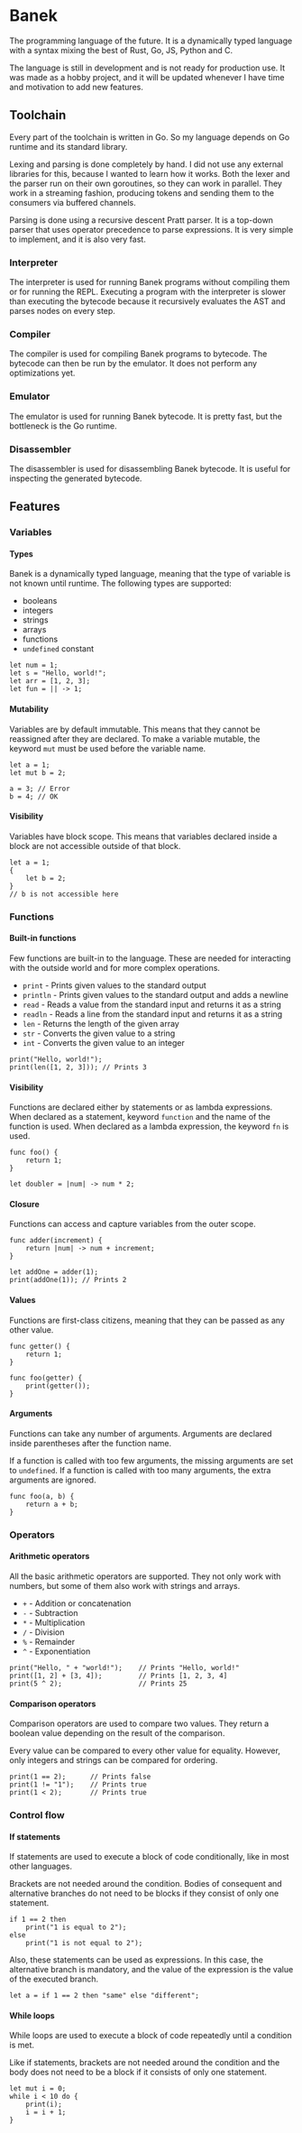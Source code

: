 # Banek

The programming language of the future. It is a dynamically typed language
with a syntax mixing the best of Rust, Go, JS, Python and C.

The language is still in development and is not ready for production use.
It was made as a hobby project, and it will be updated whenever I have time
and motivation to add new features.

## Toolchain

Every part of the toolchain is written in Go. So my language depends on
Go runtime and its standard library.

Lexing and parsing is done completely by hand. I did not use any external
libraries for this, because I wanted to learn how it works. Both the lexer
and the parser run on their own goroutines, so they can work in parallel.
They work in a streaming fashion, producing tokens and sending them to the
consumers via buffered channels.

Parsing is done using a recursive descent Pratt parser. It is a top-down
parser that uses operator precedence to parse expressions. It is very
simple to implement, and it is also very fast.

### Interpreter
The interpreter is used for running Banek programs without compiling them
or for running the REPL. 
Executing a program with the interpreter is slower than executing the bytecode 
because it recursively evaluates the AST and parses nodes on every step.

### Compiler
The compiler is used for compiling Banek programs to bytecode. The bytecode
can then be run by the emulator. It does not perform any optimizations yet.

### Emulator
The emulator is used for running Banek bytecode. It is pretty fast, but
the bottleneck is the Go runtime.

### Disassembler
The disassembler is used for disassembling Banek bytecode. It is useful
for inspecting the generated bytecode.


## Features

### Variables

#### Types
Banek is a dynamically typed language, meaning that the type of variable
is not known until runtime. The following types are supported:
- booleans
- integers
- strings
- arrays
- functions
- `undefined` constant 

```banek
let num = 1;
let s = "Hello, world!";
let arr = [1, 2, 3];
let fun = || -> 1;
```

#### Mutability
Variables are by default immutable. This means that they cannot be
reassigned after they are declared. To make a variable mutable, the
keyword `mut` must be used before the variable name.

```banek
let a = 1;
let mut b = 2;

a = 3; // Error
b = 4; // OK
```

#### Visibility
Variables have block scope. This means that variables declared inside a block
are not accessible outside of that block.

```banek
let a = 1;
{
    let b = 2;
}
// b is not accessible here
```

### Functions

#### Built-in functions
Few functions are built-in to the language. These are needed for
interacting with the outside world and for more complex operations.

- `print` - Prints given values to the standard output
- `println` - Prints given values to the standard output and adds a newline
- `read` - Reads a value from the standard input and returns it as a string
- `readln` - Reads a line from the standard input and returns it as a string
- `len` - Returns the length of the given array
- `str` - Converts the given value to a string
- `int` - Converts the given value to an integer

```banek
print("Hello, world!");
print(len([1, 2, 3])); // Prints 3
```

#### Visibility

Functions are declared either by statements or as lambda expressions.
When declared as a statement, keyword `function` and the name of the function
is used. When declared as a lambda expression, the keyword `fn` is used.

```banek
func foo() {
    return 1;
}

let doubler = |num| -> num * 2;
```

#### Closure

Functions can access and capture variables from the outer scope. 

```banek
func adder(increment) {
    return |num| -> num + increment;
}

let addOne = adder(1);
print(addOne(1)); // Prints 2
```


#### Values

Functions are first-class citizens, meaning that they can be passed as
any other value.

```banek
func getter() {
    return 1;
}

func foo(getter) {
    print(getter());
}
```

#### Arguments

Functions can take any number of arguments. Arguments are declared inside
parentheses after the function name.

If a function is called with too few arguments, the missing arguments are
set to `undefined`. If a function is called with too many arguments, the extra
arguments are ignored.

```banek
func foo(a, b) {
    return a + b;
}
```

### Operators

#### Arithmetic operators
All the basic arithmetic operators are supported. They not only work 
with numbers, but some of them also work with strings and arrays.

- `+` - Addition or concatenation
- `-` - Subtraction
- `*` - Multiplication
- `/` - Division
- `%` - Remainder
- `^` - Exponentiation

```banek
print("Hello, " + "world!");    // Prints "Hello, world!"
print([1, 2] + [3, 4]);         // Prints [1, 2, 3, 4]
print(5 ^ 2);                   // Prints 25
```

#### Comparison operators
Comparison operators are used to compare two values. They return a boolean
value depending on the result of the comparison.

Every value can be compared to every other value for equality. 
However, only integers and strings can be compared for ordering.

```banek
print(1 == 2);      // Prints false
print(1 != "1");    // Prints true
print(1 < 2);       // Prints true
```

### Control flow

#### If statements
If statements are used to execute a block of code conditionally, like
in most other languages. 

Brackets are not needed around the condition. Bodies of consequent and
alternative branches do not need to be blocks if they consist of only one statement.

```banek
if 1 == 2 then
    print("1 is equal to 2");
else
    print("1 is not equal to 2");
```

Also, these statements can be used as expressions. In this case, the
alternative branch is mandatory, and the value of the expression is
the value of the executed branch.

```banek
let a = if 1 == 2 then "same" else "different";
```

#### While loops
While loops are used to execute a block of code repeatedly until a
condition is met. 

Like if statements, brackets are not needed around the condition and the
body does not need to be a block if it consists of only one statement.

```banek
let mut i = 0;
while i < 10 do {
    print(i);
    i = i + 1;
}
```


